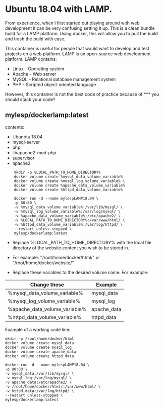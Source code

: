 # Ubuntu 18.04 with LAMP.

From experience, when I first started out playing around with web development it can be very confusing setting it up. This is a clean bundle build for a LAMP platform. Using docker, this will allow you to pull the build and trash the build with ease.

This container is useful for people that would want to develop and test projects on a web platform. LAMP is an open-source web development platform. LAMP contains: 
* Linux - Operating system 
* Apache - Web server
* MySQL - Relational database management system 
* PHP - Scripted object-oriented language

However, this container is not the best code of practice  because of *** you should stack your code?

## mylesp/dockerlamp:latest
contents: 
  * Ubunbtu 18.04
  * mysql-server
  * php
  * libapache2-mod-php
  * supervisor
  * apache2
```
    mkdir -p %LOCAL_PATH_TO_HOME_DIRECTORY% 
    docker volume create %mysql_data_volume_variable% 
    docker volume create %mysql_log_volume_variable% \ 
    docker volume create %apache_data_volume_variable% 
    docker volume create %httpd_data_volume_variable% 
    
    docker run -d --name mylespLAMP18.04 \
    -p 80:80 \
    -v %mysql_data_volume_variable%:/var/lib/mysql/ \
    -v %mysql_log_volume_variable%:/var/log/mysql/ \
    -v %apache_data_volume_variable%:/etc/apache2/ \
    -v %LOCAL_PATH_TO_HOME_DIRECTORY%:/var/www/html/ \
    -v %httpd_data_volume_variable%:/var/log/httpd/ \
    --restart unless-stopped \
    mylesp/dockerlamp:latest
```

* Replace %LOCAL_PATH_TO_HOME_DIRECTORY% with the local file directory of the website content you wish to be stored in.
* For example: "/root/home/docker/html/" or "/root/home/docker/website/"


* Replace these variables to the desired volume name. For example: 

|        Change these         |     Example
|-----------------------------|---------------
|%mysql_data_volume_variable% | mysql_data 
|%mysql_log_volume_variable%  | mysql_log
|%apache_data_volume_variable%| apache_data
|%httpd_data_volume_variable% | httpd_data

Example of a working code line:
```
mkdir -p /root/home/docker/html
docker volume create mysql_data 
docker volume create mysql_log
docker volume create apache_data
docker volume create httpd_data

docker run -d --name mylespLAMP18.04 \
-p 80:80 \
-v mysql_data:/var/lib/mysql/ \
-v mysql_log:/var/log/mysql/ \
-v apache_data:/etc/apache2/ \
-v /root/home/docker/html/:/var/www/html/ \
-v httpd_data:/var/log/httpd/ \
--restart unless-stopped \
mylesp/dockerlamp:latest
```

